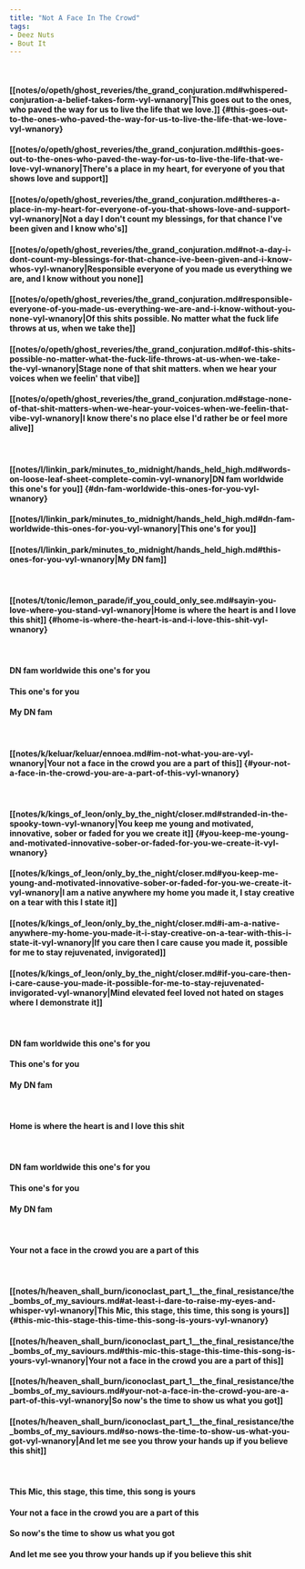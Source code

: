 ```yaml
---
title: "Not A Face In The Crowd"
tags:
- Deez Nuts
- Bout It
---
```

&nbsp;
#### [[notes/o/opeth/ghost_reveries/the_grand_conjuration.md#whispered-conjuration-a-belief-takes-form-vyl-wnanory|This goes out to the ones, who paved the way for us to live the life that we love.]] {#this-goes-out-to-the-ones-who-paved-the-way-for-us-to-live-the-life-that-we-love-vyl-wnanory}
#### [[notes/o/opeth/ghost_reveries/the_grand_conjuration.md#this-goes-out-to-the-ones-who-paved-the-way-for-us-to-live-the-life-that-we-love-vyl-wnanory|There's a place in my heart, for everyone of you that shows love and support]]
#### [[notes/o/opeth/ghost_reveries/the_grand_conjuration.md#theres-a-place-in-my-heart-for-everyone-of-you-that-shows-love-and-support-vyl-wnanory|Not a day I don't count my blessings, for that chance I've been given and I know who's]]
#### [[notes/o/opeth/ghost_reveries/the_grand_conjuration.md#not-a-day-i-dont-count-my-blessings-for-that-chance-ive-been-given-and-i-know-whos-vyl-wnanory|Responsible everyone of you made us everything we are, and I know without you none]]
#### [[notes/o/opeth/ghost_reveries/the_grand_conjuration.md#responsible-everyone-of-you-made-us-everything-we-are-and-i-know-without-you-none-vyl-wnanory|Of this shits possible. No matter what the fuck life throws at us, when we take the]]
#### [[notes/o/opeth/ghost_reveries/the_grand_conjuration.md#of-this-shits-possible-no-matter-what-the-fuck-life-throws-at-us-when-we-take-the-vyl-wnanory|Stage none of that shit matters. when we hear your voices when we feelin' that vibe]]
#### [[notes/o/opeth/ghost_reveries/the_grand_conjuration.md#stage-none-of-that-shit-matters-when-we-hear-your-voices-when-we-feelin-that-vibe-vyl-wnanory|I know there's no place else I'd rather be or feel more alive]]
&nbsp;
#### [[notes/l/linkin_park/minutes_to_midnight/hands_held_high.md#words-on-loose-leaf-sheet-complete-comin-vyl-wnanory|DN fam worldwide this one's for you]] {#dn-fam-worldwide-this-ones-for-you-vyl-wnanory}
#### [[notes/l/linkin_park/minutes_to_midnight/hands_held_high.md#dn-fam-worldwide-this-ones-for-you-vyl-wnanory|This one's for you]]
#### [[notes/l/linkin_park/minutes_to_midnight/hands_held_high.md#this-ones-for-you-vyl-wnanory|My DN fam]]
&nbsp;
#### [[notes/t/tonic/lemon_parade/if_you_could_only_see.md#sayin-you-love-where-you-stand-vyl-wnanory|Home is where the heart is and I love this shit]] {#home-is-where-the-heart-is-and-i-love-this-shit-vyl-wnanory}
&nbsp;
#### DN fam worldwide this one's for you
#### This one's for you
#### My DN fam
&nbsp;
#### [[notes/k/keluar/keluar/ennoea.md#im-not-what-you-are-vyl-wnanory|Your not a face in the crowd you are a part of this]] {#your-not-a-face-in-the-crowd-you-are-a-part-of-this-vyl-wnanory}
&nbsp;
#### [[notes/k/kings_of_leon/only_by_the_night/closer.md#stranded-in-the-spooky-town-vyl-wnanory|You keep me young and motivated, innovative, sober or faded for you we create it]] {#you-keep-me-young-and-motivated-innovative-sober-or-faded-for-you-we-create-it-vyl-wnanory}
#### [[notes/k/kings_of_leon/only_by_the_night/closer.md#you-keep-me-young-and-motivated-innovative-sober-or-faded-for-you-we-create-it-vyl-wnanory|I am a native anywhere my home you made it, I stay creative on a tear with this I state it]]
#### [[notes/k/kings_of_leon/only_by_the_night/closer.md#i-am-a-native-anywhere-my-home-you-made-it-i-stay-creative-on-a-tear-with-this-i-state-it-vyl-wnanory|If you care then I care cause you made it, possible for me to stay rejuvenated, invigorated]]
#### [[notes/k/kings_of_leon/only_by_the_night/closer.md#if-you-care-then-i-care-cause-you-made-it-possible-for-me-to-stay-rejuvenated-invigorated-vyl-wnanory|Mind elevated feel loved not hated on stages where I demonstrate it]]
&nbsp;
#### DN fam worldwide this one's for you
#### This one's for you
#### My DN fam
&nbsp;
#### Home is where the heart is and I love this shit
&nbsp;
#### DN fam worldwide this one's for you
#### This one's for you
#### My DN fam
&nbsp;
#### Your not a face in the crowd you are a part of this
&nbsp;
#### [[notes/h/heaven_shall_burn/iconoclast_part_1__the_final_resistance/the_bombs_of_my_saviours.md#at-least-i-dare-to-raise-my-eyes-and-whisper-vyl-wnanory|This Mic, this stage, this time, this song is yours]] {#this-mic-this-stage-this-time-this-song-is-yours-vyl-wnanory}
#### [[notes/h/heaven_shall_burn/iconoclast_part_1__the_final_resistance/the_bombs_of_my_saviours.md#this-mic-this-stage-this-time-this-song-is-yours-vyl-wnanory|Your not a face in the crowd you are a part of this]]
#### [[notes/h/heaven_shall_burn/iconoclast_part_1__the_final_resistance/the_bombs_of_my_saviours.md#your-not-a-face-in-the-crowd-you-are-a-part-of-this-vyl-wnanory|So now's the time to show us what you got]]
#### [[notes/h/heaven_shall_burn/iconoclast_part_1__the_final_resistance/the_bombs_of_my_saviours.md#so-nows-the-time-to-show-us-what-you-got-vyl-wnanory|And let me see you throw your hands up if you believe this shit]]
&nbsp;
#### This Mic, this stage, this time, this song is yours
#### Your not a face in the crowd you are a part of this
#### So now's the time to show us what you got
#### And let me see you throw your hands up if you believe this shit
